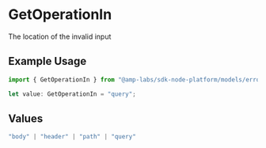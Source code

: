 # GetOperationIn

The location of the invalid input

## Example Usage

```typescript
import { GetOperationIn } from "@amp-labs/sdk-node-platform/models/errors";

let value: GetOperationIn = "query";
```

## Values

```typescript
"body" | "header" | "path" | "query"
```